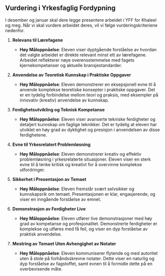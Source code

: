 ## Vurdering i Yrkesfaglig Fordypning

I desember og januar skal dere legge presentere arbeidet i YFF for Khaleel og meg. Når vi skal vurdere arbeidet deres, vil vi følge vurderingskriteriene nedenfor.

1. **Relevans til Lærefagene**
   - **Høy Måloppnåelse**: Eleven viser dyptgående forståelse av hvordan det valgte arbeidet er direkte relevant minst ett av lærefagene. Arbeidet reflekterer nøye overensstemmelse med fagets kjernekompetanser og aktuelle bransjestandarder.

2. **Anvendelse av Teoretisk Kunnskap i Praktiske Oppgaver**
   - **Høy Måloppnåelse**: Eleven demonstrerer en eksepsjonell evne til å anvende komplekse teoretiske konsepter i praktiske oppgaver. Det er en tydelig forbindelse mellom teori og praksis, med eksempler på innovativ (kreativ) anvendelse av kunnskap.

3. **Ferdighetsutvikling og Teknisk Kompetanse**
   - **Høy Måloppnåelse**: Eleven viser avanserte tekniske ferdigheter og detaljert kunnskap om faglige teknikker. Det er tydelig at eleven har utviklet en høy grad av dyktighet og presisjon i anvendelsen av disse ferdighetene.

4. **Evne til Yrkesrelatert Problemløsning**
   - **Høy Måloppnåelse**: Eleven demonstrerer kreativ og effektiv problemløsning i yrkesrelaterte situasjoner. Eleven viser en sterk evne til å tenke kritisk og kreativt for å overvinne komplekse utfordringer.

5. **Sikkerhet i Presentasjon av Temaet**
   - **Høy Måloppnåelse**: Eleven fremstår svært selvsikker og kunnskapsrik om temaet. Presentasjonen er klar, engasjerende, og viser en inngående forståelse av emnet.

6. **Demonstrasjon av Ferdigheter Live**
   - **Høy Måloppnåelse**: Eleven utfører live demonstrasjoner med høy grad av kompetanse og profesjonalitet. Demonstrerte ferdigheter er komplekse og utføres med få feil, og viser en dyp forståelse av praktisk anvendelse.

7. **Mestring av Temaet Uten Avhengighet av Notater**
   - **Høy Måloppnåelse**: Eleven kommuniserer flytende og med autoritet uten å stole på forhåndsskrevne notater. Dette viser en naturlig og dyp forståelse av fagstoffet, samt evnen til å formidle dette på en overbevisende måte.
